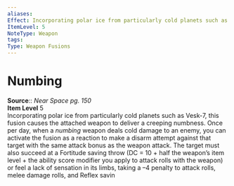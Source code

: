 ```yaml
---
aliases: 
Effect: Incorporating polar ice from particularly cold planets such as Vesk-7, this fusion causes the attached weapon to deliver a creeping numbness. Once per day, when a _numbing_ weapon deals cold damage to an enemy, you can activate the fusion as a reaction to make a disarm attempt against that target with the same attack bonus as the weapon attack. The target must also succeed at a Fortitude saving throw (DC = 10 + half the weapon’s item level + the ability score modifier you apply to attack rolls with the weapon) or feel a lack of sensation in its limbs, taking a –4 penalty to attack rolls, melee damage rolls, and Reflex savin
ItemLevel: 5
NoteType: Weapon
tags: 
Type: Weapon Fusions
---
```


# Numbing

**Source**:: _Near Space pg. 150_  
**Item Level** 5  
Incorporating polar ice from particularly cold planets such as Vesk-7, this fusion causes the attached weapon to deliver a creeping numbness. Once per day, when a _numbing_ weapon deals cold damage to an enemy, you can activate the fusion as a reaction to make a disarm attempt against that target with the same attack bonus as the weapon attack. The target must also succeed at a Fortitude saving throw (DC = 10 + half the weapon’s item level + the ability score modifier you apply to attack rolls with the weapon) or feel a lack of sensation in its limbs, taking a –4 penalty to attack rolls, melee damage rolls, and Reflex savin
